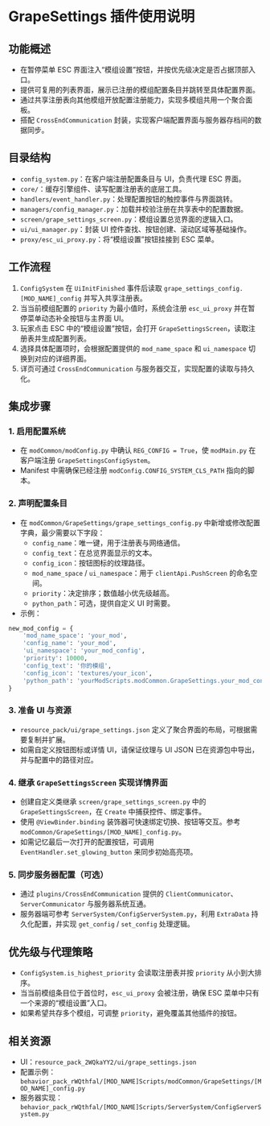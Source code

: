 ﻿# GrapeSettings 插件使用说明

## 功能概述
- 在暂停菜单 ESC 界面注入“模组设置”按钮，并按优先级决定是否占据顶部入口。
- 提供可复用的列表界面，展示已注册的模组配置条目并跳转至具体配置界面。
- 通过共享注册表向其他模组开放配置注册能力，实现多模组共用一个聚合面板。
- 搭配 `CrossEndCommunication` 封装，实现客户端配置界面与服务器存档间的数据同步。

## 目录结构
- `config_system.py`：在客户端注册配置条目与 UI，负责代理 ESC 界面。
- `core/`：缓存引擎组件、读写配置注册表的底层工具。
- `handlers/event_handler.py`：处理配置按钮的触控事件与界面跳转。
- `managers/config_manager.py`：加载并校验注册在共享表中的配置数据。
- `screen/grape_settings_screen.py`：模组设置总览界面的逻辑入口。
- `ui/ui_manager.py`：封装 UI 控件查找、按钮创建、滚动区域等基础操作。
- `proxy/esc_ui_proxy.py`：将“模组设置”按钮挂接到 ESC 菜单。

## 工作流程
1. `ConfigSystem` 在 `UiInitFinished` 事件后读取 `grape_settings_config.[MOD_NAME]_config` 并写入共享注册表。
2. 当当前模组配置的 `priority` 为最小值时，系统会注册 `esc_ui_proxy` 并在暂停菜单动态补全按钮与主界面 UI。
3. 玩家点击 ESC 中的“模组设置”按钮，会打开 `GrapeSettingsScreen`，读取注册表并生成配置列表。
4. 选择具体配置项时，会根据配置提供的 `mod_name_space` 和 `ui_namespace` 切换到对应的详细界面。
5. 详页可通过 `CrossEndCommunication` 与服务器交互，实现配置的读取与持久化。

## 集成步骤

### 1. 启用配置系统
- 在 `modCommon/modConfig.py` 中确认 `REG_CONFIG = True`，使 `modMain.py` 在客户端注册 `GrapeSettingsConfigSystem`。
- Manifest 中需确保已经注册 `modConfig.CONFIG_SYSTEM_CLS_PATH` 指向的脚本。

### 2. 声明配置条目
- 在 `modCommon/GrapeSettings/grape_settings_config.py` 中新增或修改配置字典，最少需要以下字段：
  - `config_name`：唯一键，用于注册表与网络通信。
  - `config_text`：在总览界面显示的文本。
  - `config_icon`：按钮图标的纹理路径。
  - `mod_name_space` / `ui_namespace`：用于 `clientApi.PushScreen` 的命名空间。
  - `priority`：决定排序；数值越小优先级越高。
  - `python_path`：可选，提供自定义 UI 时需要。
- 示例：

```python
new_mod_config = {
    'mod_name_space': 'your_mod',
    'config_name': 'your_mod',
    'ui_namespace': 'your_mod_config',
    'priority': 10000,
    'config_text': '你的模组',
    'config_icon': 'textures/your_icon',
    'python_path': 'yourModScripts.modCommon.GrapeSettings.your_mod_config.ConfigScreen',
}
```

### 3. 准备 UI 与资源
- `resource_pack/ui/grape_settings.json` 定义了聚合界面的布局，可根据需要复制并扩展。
- 如需自定义按钮图标或详情 UI，请保证纹理与 UI JSON 已在资源包中导出，并与配置中的路径对应。

### 4. 继承 `GrapeSettingsScreen` 实现详情界面
- 创建自定义类继承 `screen/grape_settings_screen.py` 中的 `GrapeSettingsScreen`，在 `Create` 中捕获控件、绑定事件。
- 使用 `@ViewBinder.binding` 装饰器可快速绑定切换、按钮等交互。参考 `modCommon/GrapeSettings/[MOD_NAME]_config.py`。
- 如需记忆最后一次打开的配置按钮，可调用 `EventHandler.set_glowing_button` 来同步初始高亮项。

### 5. 同步服务器配置（可选）
- 通过 `plugins/CrossEndCommunication` 提供的 `ClientCommunicator`、`ServerCommunicator` 与服务器系统互通。
- 服务器端可参考 `ServerSystem/ConfigServerSystem.py`，利用 `ExtraData` 持久化配置，并实现 `get_config` / `set_config` 处理逻辑。

## 优先级与代理策略
- `ConfigSystem.is_highest_priority` 会读取注册表并按 `priority` 从小到大排序。
- 当当前模组条目位于首位时，`esc_ui_proxy` 会被注册，确保 ESC 菜单中只有一个来源的“模组设置”入口。
- 如果希望共存多个模组，可调整 `priority`，避免覆盖其他插件的按钮。

## 相关资源
- UI：`resource_pack_2WQkaYY2/ui/grape_settings.json`
- 配置示例：`behavior_pack_rWQthfal/[MOD_NAME]Scripts/modCommon/GrapeSettings/[MOD_NAME]_config.py`
- 服务器实现：`behavior_pack_rWQthfal/[MOD_NAME]Scripts/ServerSystem/ConfigServerSystem.py`
